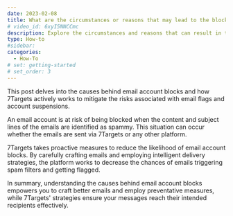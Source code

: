 ```yaml
---
date: 2023-02-08
title: What are the circumstances or reasons that may lead to the blocking of an email account?
# video_id: 6xyI5NNCCmc
description: Explore the circumstances and reasons that can result in the blocking of an email account. Learn how 7Targets addresses this issue to minimize the occurrence of email flags and account blocks.
type: How-to
#sidebar:
categories:
  - How-To
# set: getting-started
# set_order: 3
---
```




This post delves into the causes behind email account blocks and how 7Targets actively works to mitigate the risks associated with email flags and account suspensions.

An email account is at risk of being blocked when the content and subject lines of the emails are identified as spammy. This situation can occur whether the emails are sent via 7Targets or any other platform.

7Targets takes proactive measures to reduce the likelihood of email account blocks. By carefully crafting emails and employing intelligent delivery strategies, the platform works to decrease the chances of emails triggering spam filters and getting flagged.

In summary, understanding the causes behind email account blocks empowers you to craft better emails and employ preventative measures, while 7Targets' strategies ensure your messages reach their intended recipients effectively.
